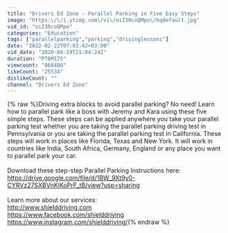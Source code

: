 ```yaml
---
title: "Drivers Ed Zone - Parallel Parking in Five Easy Steps"
image: "https:\/\/i.ytimg.com\/vi\/oiI30coQMpo\/hqdefault.jpg"
vid_id: "oiI30coQMpo"
categories: "Education"
tags: ["parallelparking","parking","drivinglessons"]
date: "2022-02-22T07:03:42+03:00"
vid_date: "2020-04-19T21:04:24Z"
duration: "PT6M17S"
viewcount: "866486"
likeCount: "25534"
dislikeCount: ""
channel: "Drivers Ed Zone"
---
```

{% raw %}Driving extra blocks to avoid parallel parking? No need! Learn how to parallel park like a boss with Jeremy and Kara using these five simple steps. These steps can be applied anywhere you take your parallel parking test whether you are taking the parallel parking driving test in Pennsylvania or you are taking the parallel parking test in California. These steps will work in places like Florida, Texas and New York. It will work in countries like India, South Africa, Germany, England or any place you want to parallel park your car. <br /><br />Download these step-step Parallel Parking Instructions here:<br /><a rel="nofollow" target="blank" href="https://drive.google.com/file/d/1BW_9Xt9y0-CYRVz27SXBVnKjKoPrF_tB/view?usp=sharing">https://drive.google.com/file/d/1BW_9Xt9y0-CYRVz27SXBVnKjKoPrF_tB/view?usp=sharing</a><br /><br />Learn more about our services:<br /><a rel="nofollow" target="blank" href="http://www.shielddriving.com">http://www.shielddriving.com</a><br /><a rel="nofollow" target="blank" href="https://www.facebook.com/shielddriving">https://www.facebook.com/shielddriving</a><br /><a rel="nofollow" target="blank" href="https://www.instagram.com/shielddriving/">https://www.instagram.com/shielddriving/</a>{% endraw %}
